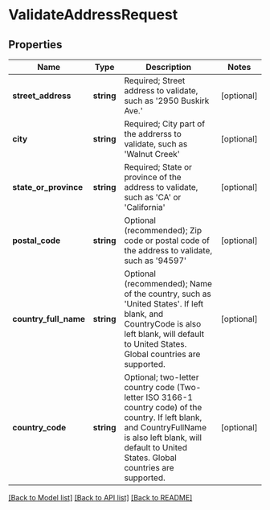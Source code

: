 # ValidateAddressRequest

## Properties
Name | Type | Description | Notes
------------ | ------------- | ------------- | -------------
**street_address** | **string** | Required; Street address to validate, such as &#39;2950 Buskirk Ave.&#39; | [optional] 
**city** | **string** | Required; City part of the addrerss to validate, such as &#39;Walnut Creek&#39; | [optional] 
**state_or_province** | **string** | Required; State or province of the address to validate, such as &#39;CA&#39; or &#39;California&#39; | [optional] 
**postal_code** | **string** | Optional (recommended); Zip code or postal code of the address to validate, such as &#39;94597&#39; | [optional] 
**country_full_name** | **string** | Optional (recommended); Name of the country, such as &#39;United States&#39;.  If left blank, and CountryCode is also left blank, will default to United States.  Global countries are supported. | [optional] 
**country_code** | **string** | Optional; two-letter country code (Two-letter ISO 3166-1 country code) of the country.  If left blank, and CountryFullName is also left blank, will default to United States.  Global countries are supported. | [optional] 

[[Back to Model list]](../README.md#documentation-for-models) [[Back to API list]](../README.md#documentation-for-api-endpoints) [[Back to README]](../README.md)


